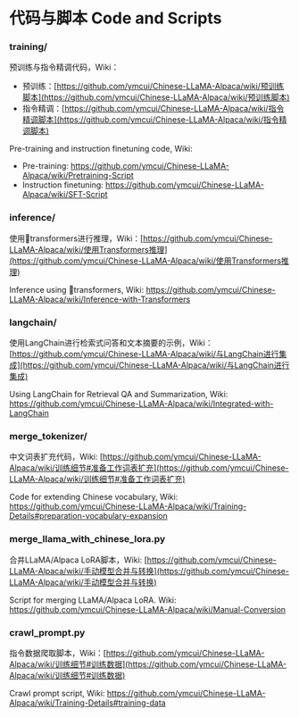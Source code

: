 # 代码与脚本 Code and Scripts

###  training/

预训练与指令精调代码，Wiki：

- 预训练：[https://github.com/ymcui/Chinese-LLaMA-Alpaca/wiki/预训练脚本](https://github.com/ymcui/Chinese-LLaMA-Alpaca/wiki/预训练脚本)
- 指令精调：[https://github.com/ymcui/Chinese-LLaMA-Alpaca/wiki/指令精调脚本](https://github.com/ymcui/Chinese-LLaMA-Alpaca/wiki/指令精调脚本)

Pre-training and instruction finetuning code, Wiki:

- Pre-training: https://github.com/ymcui/Chinese-LLaMA-Alpaca/wiki/Pretraining-Script
- Instruction finetuning: https://github.com/ymcui/Chinese-LLaMA-Alpaca/wiki/SFT-Script

###  inference/

使用🤗transformers进行推理，Wiki：[https://github.com/ymcui/Chinese-LLaMA-Alpaca/wiki/使用Transformers推理](https://github.com/ymcui/Chinese-LLaMA-Alpaca/wiki/使用Transformers推理)

Inference using 🤗transformers, Wiki: https://github.com/ymcui/Chinese-LLaMA-Alpaca/wiki/Inference-with-Transformers

###  langchain/

使用LangChain进行检索式问答和文本摘要的示例，Wiki：[https://github.com/ymcui/Chinese-LLaMA-Alpaca/wiki/与LangChain进行集成](https://github.com/ymcui/Chinese-LLaMA-Alpaca/wiki/与LangChain进行集成)

Using LangChain for Retrieval QA and Summarization, Wiki: https://github.com/ymcui/Chinese-LLaMA-Alpaca/wiki/Integrated-with-LangChain

###  merge_tokenizer/

中文词表扩充代码，Wiki: [https://github.com/ymcui/Chinese-LLaMA-Alpaca/wiki/训练细节#准备工作词表扩充](https://github.com/ymcui/Chinese-LLaMA-Alpaca/wiki/训练细节#准备工作词表扩充)

Code for extending Chinese vocabulary, Wiki: https://github.com/ymcui/Chinese-LLaMA-Alpaca/wiki/Training-Details#preparation-vocabulary-expansion

###  merge_llama_with_chinese_lora.py

合并LLaMA/Alpaca LoRA脚本，Wiki: [https://github.com/ymcui/Chinese-LLaMA-Alpaca/wiki/手动模型合并与转换](https://github.com/ymcui/Chinese-LLaMA-Alpaca/wiki/手动模型合并与转换)

Script for merging LLaMA/Alpaca LoRA. Wiki: https://github.com/ymcui/Chinese-LLaMA-Alpaca/wiki/Manual-Conversion

###  crawl_prompt.py

指令数据爬取脚本，Wiki：[https://github.com/ymcui/Chinese-LLaMA-Alpaca/wiki/训练细节#训练数据](https://github.com/ymcui/Chinese-LLaMA-Alpaca/wiki/训练细节#训练数据)

Crawl prompt script, Wiki: https://github.com/ymcui/Chinese-LLaMA-Alpaca/wiki/Training-Details#training-data
